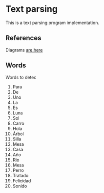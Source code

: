 # Text parsing

This is a text parsing program implementation.

## References

Diagrams [are here](https://drive.google.com/file/d/1XSL771Ry4Ifq2sFQZaJUhJRlMyg_Q_G-/view?usp=sharing)

## Words

Words to detec

1. Para
1. De
1. Uno
1. La
1. Es
1. Luna
1. Sol
1. Carro
1. Hola
1. Árbol
1. Silla
1. Mesa
1. Casa
1. Año
1. Rio
1. Mesa
1. Perro
1. Tratado
1. Felicidad
1. Sonido


